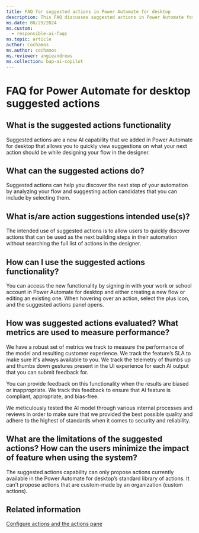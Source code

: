 ```yaml
---
title: FAQ for suggested actions in Power Automate for desktop
description: This FAQ discusses suggested actions in Power Automate for desktop and the key considerations for making use of this technology responsibly.
ms.date: 08/29/2024
ms.custom: 
  - responsible-ai-faqs
ms.topic: article
author: Cochamos
ms.author: cochamos
ms.reviewer: angieandrews
ms.collection: bap-ai-copilot
---
```

# FAQ for Power Automate for desktop suggested actions

## What is the suggested actions functionality

Suggested actions are a new AI capability that we added in Power Automate for desktop that allows you to quickly view suggestions on what your next action should be while designing your flow in the designer.

## What can the suggested actions do?  

Suggested actions can help you discover the next step of your automation by analyzing your flow and suggesting action candidates that you can include by selecting them.

## What is/are action suggestions intended use(s)?

The intended use of suggested actions is to allow users to quickly discover actions that can be used as the next building steps in their automation without searching the full list of actions in the designer.

## How can I use the suggested actions functionality?

You can access the new functionality by signing in with your work or school account in Power Automate for desktop and either creating a new flow or editing an existing one. When hovering over an action, select the plus icon, and the suggested actions panel opens.

## How was suggested actions evaluated? What metrics are used to measure performance?

We have a robust set of metrics we track to measure the performance of the model and resulting customer experience. We track the feature’s SLA to make sure it's always available to you. We track the telemetry of thumbs up and thumbs down gestures present in the UI experience for each AI output that you can submit feedback for.

You can provide feedback on this functionality when the results are biased or inappropriate. We track this feedback to ensure that AI feature is compliant, appropriate, and bias-free.

We meticulously tested the AI model through various internal processes and reviews in order to make sure that we provided the best possible quality and adhere to the highest of standards when it comes to security and reliability.

## What are the limitations of the suggested actions? How can the users minimize the impact of feature when using the system?

The suggested actions capability can only propose actions currently available in the Power Automate for desktop’s standard library of actions. It can't propose actions that are custom-made by an organization (custom actions).

## Related information

[Configure actions and the actions pane](desktop-flows/actions-pane.md)
